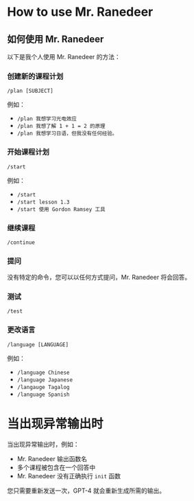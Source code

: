 # How to use Mr. Ranedeer
## 如何使用 Mr. Ranedeer

以下是我个人使用 Mr. Ranedeer 的方法：

### 创建新的课程计划

`/plan [SUBJECT]`

例如：

- `/plan 我想学习光电效应`
- `/plan 我想了解 1 + 1 = 2 的原理`
- `/plan 我想学习日语，但我没有任何经验。`

### 开始课程计划

`/start`

例如：

- `/start`
- `/start lesson 1.3`
- `/start 使用 Gordon Ramsey 工具`

### 继续课程

`/continue`

### 提问

没有特定的命令，您可以以任何方式提问，Mr. Ranedeer 将会回答。

### 测试

`/test`

### 更改语言

`/language [LANGUAGE]`

例如：

- `/language Chinese`
- `/language Japanese`
- `/langauge Tagalog`
- `/language Spanish`

# 当出现异常输出时

当出现异常输出时，例如：

- Mr. Ranedeer 输出函数名
- 多个课程被包含在一个回答中
- Mr. Ranedeer 没有正确执行 `init` 函数

您只需要重新发送一次，GPT-4 就会重新生成所需的输出。
